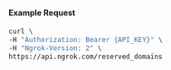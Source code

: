 
#### Example Request

```bash 
curl \
-H "Authorization: Bearer {API_KEY}" \
-H "Ngrok-Version: 2" \
https://api.ngrok.com/reserved_domains
